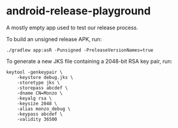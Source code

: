 # android-release-playground

A mostly empty app used to test our release process.

To build an unsigned release APK, run:

```shell
./gradlew app:asR -Punsigned -PreleaseVersionNames=true
```

To generate a new JKS file containing a 2048-bit RSA key pair, run:

```shell
keytool -genkeypair \
	-keystore debug.jks \
	-storetype jks \
	-storepass abcdef \
	-dname CN=Monzo \
	-keyalg rsa \
	-keysize 2048 \
	-alias monzo_debug \
	-keypass abcdef \
	-validity 36500
```
